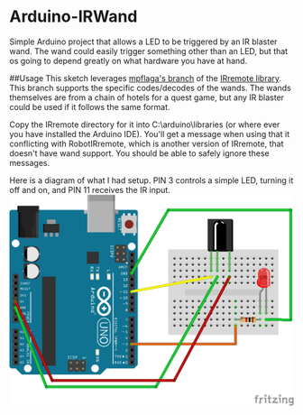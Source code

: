 # Arduino-IRWand
Simple Arduino project that allows a LED to be triggered by an IR blaster wand. The wand could easily trigger something other than an LED, but that os going to depend greatly on what hardware you have at hand.

##Usage
This sketch leverages [mpflaga's branch](https://github.com/mpflaga/Arduino-IRremote) of the [IRremote library](https://github.com/shirriff/Arduino-IRremote). This branch supports the specific codes/decodes of the wands. The wands themselves are from a chain of hotels for a quest game, but any IR blaster could be used if it follows the same format.

Copy the IRremote directory for it into C:\arduino\libraries (or where ever you have installed the Arduino IDE). You'll get a message when using that it conflicting with RobotIRremote, which is another version of IRremote, that doesn't have wand support. You should be able to safely ignore these messages.

Here is a diagram of what I had setup. PIN 3 controls a simple LED, turning it off and on, and PIN 11 receives the IR input.
<img src="BasicLED.png" />